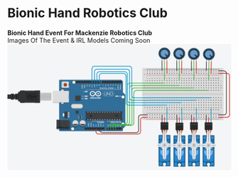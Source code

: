 # Bionic Hand Robotics Club
<b> Bionic Hand Event For Mackenzie Robotics Club </b> <br>
Images Of The Event & IRL Models Coming Soon
<img src="https://github.com/Emera1d3x/Bionic-Hand-Robotics-Club/blob/main/BionicHandImage.png" width="600"> <br>
